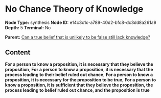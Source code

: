 # No Chance Theory of Knowledge

**Node Type:** synthesis
**Node ID:** e14c3c1c-a789-40d2-bfc8-dc3dd8a261a9
**Depth:** 5
**Terminal:** No

**Parent:** [Can a true belief that is unlikely to be false still lack knowledge?](can-a-true-belief-that-is-unlikely-to-be-false-still-lack-knowledge-antithesis-cb13cb46-f9a1-4647-90f6-d70cb4f8155f.md)

## Content

**For a person to know a proposition, it is necessary that they believe the proposition**, **For a person to know a proposition, it is necessary that the process leading to their belief ruled out chance**, **For a person to know a proposition, it is necessary for the proposition to be true**, **For a person to know a proposition, it is sufficient that they believe the proposition, the process leading to belief ruled out chance, and the proposition is true**
